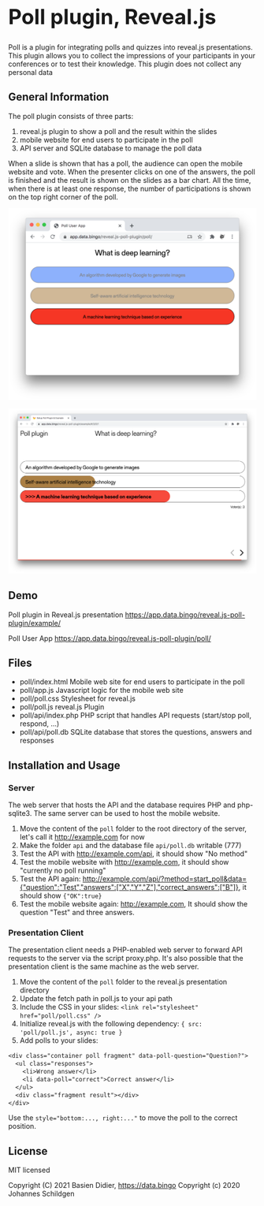 <h1 style="font-size: 3em;">Poll plugin, Reveal.js</h1>

Poll is a plugin for integrating polls and quizzes into reveal.js presentations. This plugin allows you to collect the impressions of your participants in your conferences or to test their knowledge. This plugin does not collect any personal data

## General Information

The poll plugin consists of three parts:

1. reveal.js plugin to show a poll and the result within the slides
1. mobile website for end users to participate in the poll
1. API server and SQLite database to manage the poll data 

When a slide is shown that has a poll, the audience can open the mobile website and vote. When the presenter clicks on one of the answers, the poll is finished and the result is shown on the slides as a bar chart. All the time, when there is at least one response, the number of participations is shown on the top right corner of the poll.

![Poll User App](assets/poll-user-app.png)

![Poll result](assets/poll-result.png)

## Demo

Poll plugin in Reveal.js presentation
https://app.data.bingo/reveal.js-poll-plugin/example/

Poll User App
https://app.data.bingo/reveal.js-poll-plugin/poll/

## Files

- poll/index.html Mobile web site for end users to participate in the poll
- poll/app.js Javascript logic for the mobile web site
- poll/poll.css Stylesheet for reveal.js
- poll/poll.js reveal.js Plugin
- poll/api/index.php PHP script that handles API requests (start/stop poll, respond, ...)
- poll/api/poll.db SQLite database that stores the questions, answers and responses

## Installation and Usage

### Server

The web server that hosts the API and the database requires PHP and php-sqlite3. The same server can be used to host the mobile website.

1. Move the content of the `poll` folder to the root directory of the server, let's call it http://example.com for now
1. Make the folder `api` and the database file `api/poll.db` writable (777)
1. Test the API with http://example.com/api, it should show "No method"
1. Test the mobile website with http://example.com, it should show "currently no poll running"
1. Test the API again: http://example.com/api/?method=start_poll&data={"question":"Test","answers":["X","Y","Z"],"correct_answers":["B"]}, it should show `{"OK":true}`
1. Test the mobile website again: http://example.com, It should show the question "Test" and three answers.

### Presentation Client

The presentation client needs a PHP-enabled web server to forward API requests to the server via the script proxy.php. It's also possible that the presentation client is the same machine as the web server.

1. Move the content of the `poll` folder to the reveal.js presentation directory
1. Update the fetch path in poll.js to your api path
1. Include the CSS in your slides: `<link rel="stylesheet" href="poll/poll.css" />`
1. Initialize reveal.js with the following dependency: `{ src: 'poll/poll.js', async: true }`
1. Add polls to your slides:

```
<div class="container poll fragment" data-poll-question="Question?">
  <ul class="responses">
    <li>Wrong answer</li>
    <li data-poll="correct">Correct answer</li>
  </ul>
  <div class="fragment result"></div>
</div>
```

Use the `style="bottom:..., right:..."` to move the poll to the correct position. 

## License
MIT licensed

Copyright (C) 2021 Basien Didier, https://data.bingo
Copyright (c) 2020 Johannes Schildgen